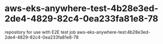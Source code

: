 # aws-eks-anywhere-test-4b28e3ed-2de4-4829-82c4-0ea233fa81e8-78
repository for use with E2E test job aws-eks-anywhere-test:4b28e3ed-2de4-4829-82c4-0ea233fa81e8-78
